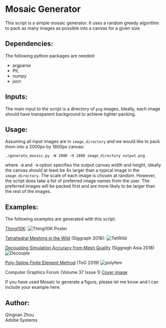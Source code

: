 Mosaic Generator
================

This script is a simple mosaic generator.  It uses a random greedy algorithm to
pack as many images as possible into a canvas for a given size.

Dependencies:
-------------

The following python packages are needed:

* argparse
* PIL
* numpy
* json

Inputs:
-------

The main input to the script is a directory of `png` images.  Ideally, each
image should have transparent background to achieve tighter packing.

Usage:
------

Assuming all input images are in `image_directory` and we would like to pack
them into a 2000px by 1800px canvas:

    ./generate_mosaic.py -W 2000 -H 1800 image_directory output.png

where `-W` and `-H` option specifies the output canvas width and height, ideally
the canvas should at least be 4x larger than a typical image in the
`image_directory`.  The scale of each image is chosen at random.  However, the
script does take a list of preferred image names from the user.  The preferred
images will be packed first and are more likely to be larger than the rest of
the images.

Examples:
---------

The following examples are generated with this script:

[Thingi10K](https://ten-thousand-models.appspot.com):
![Thingi10K Poster](https://user-images.githubusercontent.com/3606672/65047743-fa269180-d930-11e9-8013-134764b150c1.png)

[Tetrahedral Meshing in the Wild](https://github.com/Yixin-Hu/TetWild) (Siggraph 2018):
![TetWild](https://user-images.githubusercontent.com/3606672/65047949-55f11a80-d931-11e9-809a-298af17c66ba.png)

[Decoupling Simulation Accuracy from Mesh Quality](https://dl.acm.org/citation.cfm?id=3275067) (Siggragh Asia 2018)
![Decouple](https://user-images.githubusercontent.com/3606672/65056270-94410680-d93e-11e9-9465-632dec11d598.png)

[Poly-Spline Finite Element Method](https://dl.acm.org/citation.cfm?id=3313797) (ToG 2019)
![polyfem](https://user-images.githubusercontent.com/3606672/65056678-4d9fdc00-d93f-11e9-8579-64aec46730dd.png)

Computer Graphics Forum (Volume 37 Issue 1) [Cover image](https://onlinelibrary.wiley.com/doi/10.1111/cgf.13328)

If you have used Mosaic to generate a figure, please let me know and I can include your example here.

Author:
-------

Qingnan Zhou<br>
Adobe Systems
